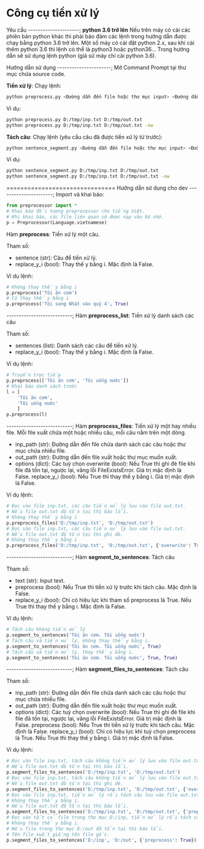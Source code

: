 Công cụ tiền xử lý
===============================

Yêu cầu
---------------------;
**python 3.6 trở lên**
Nếu trên máy có cài các phiên bản python khác thì phải bảo đảm các lệnh trong hướng dẫn được chạy bằng python 3.6 trở lên.
Một số máy có cài đặt python 2.x, sau khi cài thêm python 3.6 thì lệnh có thể là python3 hoặc python36... Trong hướng dẫn sẽ sử dụng lệnh python (giả sử máy chỉ cài python 3.6).

Hướng dẫn sử dụng
----------------------;
Mở Command Prompt tại thư mục chứa source code.

**Tiền xử lý**:
Chạy lệnh:

```bash
python preprocess.py <Đường dẫn đến file hoặc thư mục input> <Đường dẫn đến file hoặc thư mục output> [Thêm -ow nếu muốn ghi đè output, mặc định sẽ báo lỗi nếu file đã tồn tại]
```

Ví dụ:

```bash
python preprocess.py D:/tmp/inp.txt D:/tmp/out.txt
python preprocess.py D:/tmp/inp.txt D:/tmp/out.txt -ow
```

**Tách câu**:
Chạy lệnh (yêu cầu câu đã được tiền xử lý từ trước):

```bash
python sentence_segment.py <Đường dẫn đến file hoặc thư mục input> <Đường dẫn đến file hoặc thư mục output> [Thêm -ow nếu muốn ghi đè output, mặc định sẽ báo lỗi nếu file đã tồn tại]
```

Ví dụ:

```bash
python sentence_segment.py D:/tmp/inp.txt D:/tmp/out.txt
python sentence_segment.py D:/tmp/inp.txt D:/tmp/out.txt -ow
```

===============================
Hướng dẫn sử dụng cho dev
----------------------;
Import và khai báo:

```python
from preprocessor import *
# Khai báo đối tượng preprocessor cho tiếng Việt.
# Khi khai báo, các file liên quan sẽ được nạp vào bộ nhớ.
p = Preprocessor(Language.vietnamese)
```

Hàm **preprocess**:
Tiền xử lý một câu.

Tham số:

* sentence (str): Câu để tiền xử lý.
* replace_y_i (bool): Thay thế y bằng i. Mặc định là False.

Ví dụ lệnh:

```python
# Không thay thế y bằng i
p.preprocess('Tôi ăn cơm')
# Có thay thế y bằng i
p.preprocess('Tôi sang Nhật vào quý 4', True)
```

---------------------------;
Hàm **preprocess_list**:
Tiền xử lý danh sách các câu

Tham số:

* sentences (list): Danh sách các câu để tiền xử lý.
* replace_y_i (bool): Thay thế y bằng i. Mặc định là False.

Ví dụ lệnh:

```python
# Truyền trực tiếp
p.preprocess(['Tôi ăn cơm', 'Tôi uống nước'])
# Khai báo danh sách trước
l = [
    'Tôi ăn cơm',
    'Tôi uống nước'
    ]
p.preprocess(l)
```

---------------------------;
Hàm **preprocess_files**:
Tiền xử lý một hay nhiều file. Mỗi file xuất chứa một hoặc nhiều câu, mỗi câu nằm trên một dòng.

* inp_path (str): Đường dẫn đến file chứa danh sách các câu hoặc thư mục chứa nhiều file.
* out_path (str): Đường dẫn đến file xuất hoặc thư mục muốn xuất.
* options (dict): Các tuỳ chọn
    overwrite (bool): Nếu True thì ghi đè file khi file đã tồn tại,
                        ngược lại, văng lỗi FileExistsError.
                        Giá trị mặc định là False.
    replace_y_i (bool): Nếu True thì thay thế y bằng i.
                        Giá trị mặc định là False.

Ví dụ lệnh:

```python
# Đọc vào file inp.txt, các câu tiền xử lý lưu vào file out.txt.
# Nếu file out.txt đã tồn tại thì báo lỗi.
# Không thay thế y bằng i
p.preprocess_files('D:/tmp/inp.txt', 'D:/tmp/out.txt')
# Đọc vào file inp.txt, các câu tiền xử lý lưu vào file out.txt.
# Nếu file out.txt đã tồn tại thì ghi đè.
# Không thay thế y bằng i
p.preprocess_files('D:/tmp/inp.txt', 'D:/tmp/out.txt', {'overwrite': True})
```

---------------------------;
Hàm **segment_to_sentences**:
Tách câu

Tham số:

* text (str): Input text.
* preprocess (bool): Nếu True thì tiền xử lý trước khi tách câu.
                    Mặc định là False.
* replace_y_i (bool): Chỉ có hiệu lực khi tham số preprocess là True.
                    Nếu True thì thay thế y bằng i.
                    Mặc định là False.

Ví dụ lệnh:

```python
# Tách câu không tiền xử lý
p.segment_to_sentences('Tôi ăn cơm. Tôi uống nước')
# Tách câu và tiền xử lý, không thay thế y bằng i.
p.segment_to_sentences('Tôi ăn cơm. Tôi uống nước', True)
# Tách câu và tiền xử lý, thay thế y bằng i.
p.segment_to_sentences('Tôi ăn cơm. Tôi uống nước', True, True)
```

---------------------------;
Hàm **segment_files_to_sentences**:
Tách câu

Tham số:

* inp_path (str): Đường dẫn đến file chứa danh sách các câu hoặc thư mục chứa nhiều file.
* out_path (str): Đường dẫn đến file xuất hoặc thư mục muốn xuất.
* options (dict): Các tuỳ chọn
    overwrite (bool): Nếu True thì ghi đè file khi file đã tồn tại,
                        ngược lại, văng lỗi FileExistsError.
                        Giá trị mặc định là False.
    preprocess (bool): Nếu True thì tiền xử lý trước khi tách câu.
                        Mặc định là False.
    replace_y_i (bool): Chỉ có hiệu lực khi tuỳ chọn preprocess là True.
                        Nếu True thì thay thế y bằng i.
                        Giá trị mặc định là False.

Ví dụ lệnh:

```python
# Đọc vào file inp.txt, tách câu không tiền xử lý lưu vào file out.txt.
# Nếu file out.txt đã tồn tại thì báo lỗi.
p.segment_files_to_sentences('D:/tmp/inp.txt', 'D:/tmp/out.txt')
# Đọc vào file inp.txt, tách câu không tiền xử lý lưu vào file out.txt.
# Nếu file out.txt đã tồn tại thì ghi đè.
p.segment_files_to_sentences('D:/tmp/inp.txt', 'D:/tmp/out.txt', {'overwrite': True})
# Đọc vào file inp.txt, tiền xử lý rồi tách câu lưu vào file out.txt.
# Không thay thế y bằng i.
# Nếu file out.txt đã tồn tại thì báo lỗi.
p.segment_files_to_sentences('D:/tmp/inp.txt', 'D:/tmp/out.txt', {'preprocess': True})
# Đọc vào tất cả file trong thư mục D:/inp, tiền xử lý rồi tách câu lưu vào các file trong thư mục D:/out.
# Không thay thế y bằng i.
# Nếu file trong thư mục D:/out đã tồn tại thì báo lỗi.
# Tên file xuất giống tên file gốc.
p.segment_files_to_sentences('D:/inp', 'D:/out', {'preprocess': True})
```